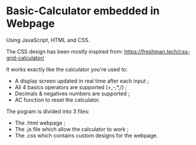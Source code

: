 # Basic-Calculator embedded in Webpage
Using JavaScript, HTML and CSS.

The CSS design has been mostly inspired from: https://freshman.tech/css-grid-calculator/

It works exactly like the calculator you're used to:
- A display screen updated in real time after each input ;
- All 4 basics operators are supported (+,-,*,/) ;
- Decimals & negatives numbers are supported ;
- AC function to reset the calculator.


The pogram is divided into 3 files:
- The .html webpage ;
- The .js file which allow the calculator to work ;
- The .css which contains custom designs for the webpage.
